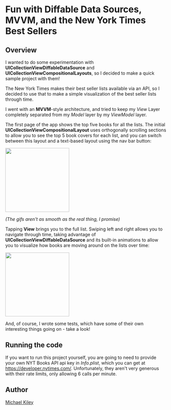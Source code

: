 # Fun with Diffable Data Sources, MVVM, and the New York Times Best Sellers

## Overview

I wanted to do some experimentation with **UICollectionViewDiffableDataSource** and **UICollectionViewCompositionalLayouts**, so I decided to make a quick sample project with them!

The New York Times makes their best seller lists available via an API, so I decided to use that to make a simple visualization of the best seller lists through time.

I went with an **MVVM**-style architecture, and tried to keep my _View_ Layer completely separated from my _Model_ layer by my _ViewModel_ layer.

The first page of the app shows the top five books for all the lists. The initial **UICollectionViewCompositionalLayout** uses orthogonally scrolling sections to allow you to see the top 5 book covers for each list, and you can switch between this layout and a text-based layout using the nav bar button:

<img src="https://github.com/michael-kiley-verified/diffable_best_sellers/blob/main/README/demo1.gif" width="200" />

_(The gifs aren't as smooth as the real thing, I promise)_

Tapping **View** brings you to the full list. Swiping left and right allows you to navigate through time, taking advantage of **UICollectionViewDiffableDataSource** and its built-in animations to allow you to visualize how books are moving around on the lists over time:

<img src="https://github.com/michael-kiley-verified/diffable_best_sellers/blob/main/README/demo2.gif" width="200" />

And, of course, I wrote some tests, which have some of their own interesting things going on - take a look!

## Running the code

If you want to run this project yourself, you are going to need to provide your own NYT Books API api key in _Info.plist_, which you can get at https://developer.nytimes.com/.
Unfortunately, they aren't very generous with their rate limits, only allowing 6 calls per minute.

## Author

[Michael Kiley](https://harbourviewtechnologies.com)
